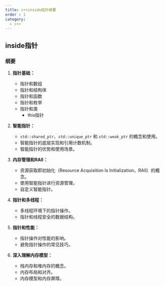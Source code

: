 ```yaml
---
title: c++inside指针纲要
order : 1
category:
  - c++
---
```

## inside指针

### 纲要

1. **指针基础：**
   - 指针和数组 
   - 指针和结构体 
   - 指针和函数 
   - 指针和枚举
   - 指针和类 
     - this指针

2. **智能指针：**
    - `std::shared_ptr`、`std::unique_ptr` 和 `std::weak_ptr` 的概念和使用。
    - 智能指针的底层实现和引用计数机制。
    - 智能指针的优势和使用场景。

3. **内存管理和RAII：**
    - 资源获取即初始化（Resource Acquisition Is Initialization，RAII）的概念。
    - 使用智能指针进行资源管理。
    - 自定义智能指针。

4. **指针和多线程：**
    - 多线程环境下的指针操作。
    - 指针和线程安全的数据结构。

5. **指针和性能：**
    - 指针操作对性能的影响。
    - 避免指针操作的常见技巧。

6. **深入理解内存模型：**
    - 栈内存和堆内存的概念。
    - 内存布局和对齐。
    - 内存模型和内存屏障。

